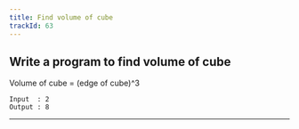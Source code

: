 ```yaml
---
title: Find volume of cube
trackId: 63
---
```


## Write a program to find volume of cube

Volume of cube = (edge of cube)^3

```
Input  : 2
Output : 8
```


---